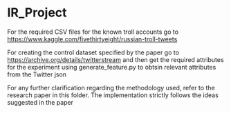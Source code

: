 # IR_Project

For the required CSV files for the known troll accounts go to https://www.kaggle.com/fivethirtyeight/russian-troll-tweets

For creating the control dataset specified by the paper go to https://archive.org/details/twitterstream and then get the required attributes for the experiment using generate_feature.py to obtsin relevant attributes from the Twitter json 

For any further clarification regarding the methodology used, refer to the research paper in this folder. The implementation strictly follows the ideas suggested in the paper
